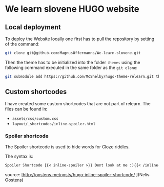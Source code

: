 # We learn slovene HUGO website

## Local deployment

To deploy the Website locally one first has to pull the repository by setting of the command:

```bash
git clone git@github.com:MagnusOffermanns/We-learn-slovene.git
```

Then the theme has to be initialized into the folder `themes` using the following command executed in the same folder as the `git clone`:

```bash
git submodule add https://github.com/McShelby/hugo-theme-relearn.git themes/relearn
```

## Custom shortcodes
I have created some custom shortcodes that are not part of relearn.
The files can be found in:

- `assets/css/custom.css`
- `layout/_shortcodes/inline-spoiler.html`

### Spoiler shortcode

The Spoiler shortcode is used to hide words for Cloze riddles. 

The syntax is:

```markdown
Spoiler Shortcode {{< inline-spoiler >}} Dont look at me :){{< /inline-spoiler >}} Visible again.
```

source: [http://oostens.me/posts/hugo-inline-spoiler-shortcode/ ](Nelis Oostens)


